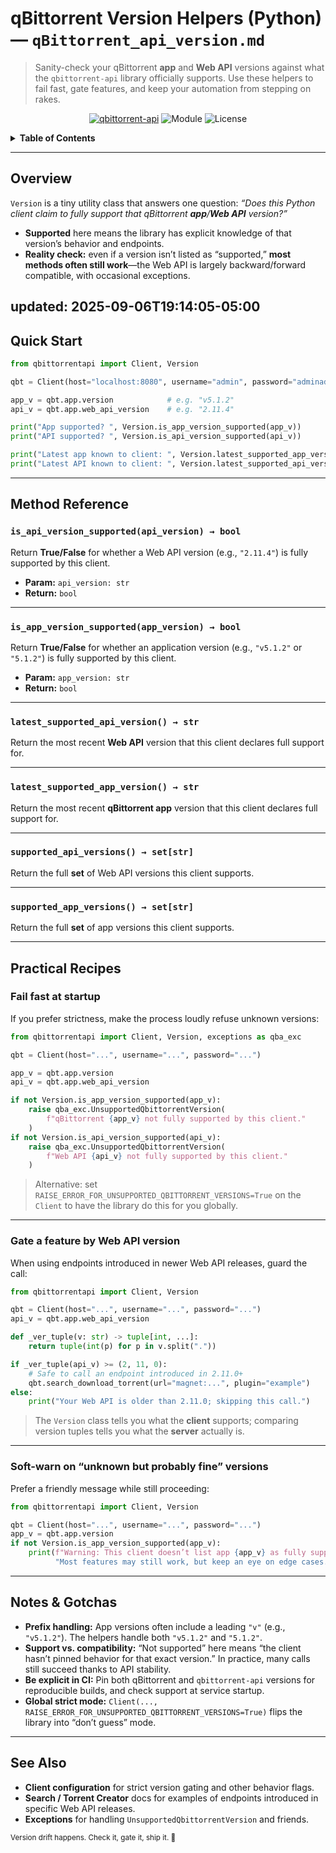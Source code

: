 # qBittorrent Version Helpers (Python) — `qBittorrent_api_version.md`

> Sanity-check your qBittorrent **app** and **Web API** versions against what the `qbittorrent-api` library officially supports. Use these helpers to fail fast, gate features, and keep your automation from stepping on rakes.

<p align="center">
  <a href="https://pypi.org/project/qbittorrent-api/"><img alt="qbittorrent-api" src="https://img.shields.io/pypi/v/qbittorrent-api.svg"></a>
  <img alt="Module" src="https://img.shields.io/badge/API-Version-blue">
  <img alt="License" src="https://img.shields.io/badge/license-MIT-green">
</p>

<details>
<summary><strong>Table of Contents</strong></summary>

* [Overview](#overview)
* [Quick Start](#quick-start)
* [Method Reference](#method-reference)

  * [`is_api_version_supported(api_version) → bool`](#is_api_version_supportedapi_version--bool)
  * [`is_app_version_supported(app_version) → bool`](#is_app_version_supportedapp_version--bool)
  * [`latest_supported_api_version() → str`](#latest_supported_api_version--str)
  * [`latest_supported_app_version() → str`](#latest_supported_app_version--str)
  * [`supported_api_versions() → set[str]`](#supported_api_versions--setstr)
  * [`supported_app_versions() → set[str]`](#supported_app_versions--setstr)
* [Practical Recipes](#practical-recipes)

  * [Fail fast at startup](#fail-fast-at-startup)
  * [Gate a feature by Web API version](#gate-a-feature-by-web-api-version)
  * [Soft-warn on “unknown but probably fine” versions](#soft-warn-on-unknown-but-probably-fine-versions)
* [Notes & Gotchas](#notes--gotchas)
* [See Also](#see-also)

</details>

---

## Overview

`Version` is a tiny utility class that answers one question: *“Does this Python client claim to fully support that qBittorrent **app**/**Web API** version?”*

* **Supported** here means the library has explicit knowledge of that version’s behavior and endpoints.
* **Reality check:** even if a version isn’t listed as “supported,” **most methods often still work**—the Web API is largely backward/forward compatible, with occasional exceptions.

updated: 2025-09-06T19:14:05-05:00
---

## Quick Start

```python
from qbittorrentapi import Client, Version

qbt = Client(host="localhost:8080", username="admin", password="adminadmin")

app_v = qbt.app.version            # e.g. "v5.1.2"
api_v = qbt.app.web_api_version    # e.g. "2.11.4"

print("App supported? ", Version.is_app_version_supported(app_v))
print("API supported? ", Version.is_api_version_supported(api_v))

print("Latest app known to client: ", Version.latest_supported_app_version())
print("Latest API known to client: ", Version.latest_supported_api_version())
```

---

## Method Reference

### `is_api_version_supported(api_version) → bool`

Return **True/False** for whether a Web API version (e.g., `"2.11.4"`) is fully supported by this client.

* **Param:** `api_version: str`
* **Return:** `bool`

---

### `is_app_version_supported(app_version) → bool`

Return **True/False** for whether an application version (e.g., `"v5.1.2"` or `"5.1.2"`) is fully supported by this client.

* **Param:** `app_version: str`
* **Return:** `bool`

---

### `latest_supported_api_version() → str`

Return the most recent **Web API** version that this client declares full support for.

---

### `latest_supported_app_version() → str`

Return the most recent **qBittorrent app** version that this client declares full support for.

---

### `supported_api_versions() → set[str]`

Return the full **set** of Web API versions this client supports.

---

### `supported_app_versions() → set[str]`

Return the full **set** of app versions this client supports.

---

## Practical Recipes

### Fail fast at startup

If you prefer strictness, make the process loudly refuse unknown versions:

```python
from qbittorrentapi import Client, Version, exceptions as qba_exc

qbt = Client(host="...", username="...", password="...")

app_v = qbt.app.version
api_v = qbt.app.web_api_version

if not Version.is_app_version_supported(app_v):
    raise qba_exc.UnsupportedQbittorrentVersion(
        f"qBittorrent {app_v} not fully supported by this client."
    )
if not Version.is_api_version_supported(api_v):
    raise qba_exc.UnsupportedQbittorrentVersion(
        f"Web API {api_v} not fully supported by this client."
    )
```

> Alternative: set `RAISE_ERROR_FOR_UNSUPPORTED_QBITTORRENT_VERSIONS=True` on the `Client` to have the library do this for you globally.

---

### Gate a feature by Web API version

When using endpoints introduced in newer Web API releases, guard the call:

```python
from qbittorrentapi import Client, Version

qbt = Client(host="...", username="...", password="...")
api_v = qbt.app.web_api_version

def _ver_tuple(v: str) -> tuple[int, ...]:
    return tuple(int(p) for p in v.split("."))

if _ver_tuple(api_v) >= (2, 11, 0):
    # Safe to call an endpoint introduced in 2.11.0+
    qbt.search_download_torrent(url="magnet:...", plugin="example")
else:
    print("Your Web API is older than 2.11.0; skipping this call.")
```

> The `Version` class tells you what the **client** supports; comparing version tuples tells you what the **server** actually is.

---

### Soft-warn on “unknown but probably fine” versions

Prefer a friendly message while still proceeding:

```python
from qbittorrentapi import Client, Version

qbt = Client(host="...", username="...", password="...")
app_v = qbt.app.version
if not Version.is_app_version_supported(app_v):
    print(f"Warning: This client doesn’t list app {app_v} as fully supported. "
          "Most features may still work, but keep an eye on edge cases.")
```

---

## Notes & Gotchas

* **Prefix handling:** App versions often include a leading `"v"` (e.g., `"v5.1.2"`). The helpers handle both `"v5.1.2"` and `"5.1.2"`.
* **Support vs. compatibility:** “Not supported” here means “the client hasn’t pinned behavior for that exact version.” In practice, many calls still succeed thanks to API stability.
* **Be explicit in CI:** Pin both qBittorrent and `qbittorrent-api` versions for reproducible builds, and check support at service startup.
* **Global strict mode:** `Client(..., RAISE_ERROR_FOR_UNSUPPORTED_QBITTORRENT_VERSIONS=True)` flips the library into “don’t guess” mode.

---

## See Also

* **Client configuration** for strict version gating and other behavior flags.
* **Search / Torrent Creator** docs for examples of endpoints introduced in specific Web API releases.
* **Exceptions** for handling `UnsupportedQbittorrentVersion` and friends.

<sub>Version drift happens. Check it, gate it, ship it. 🚀</sub>

